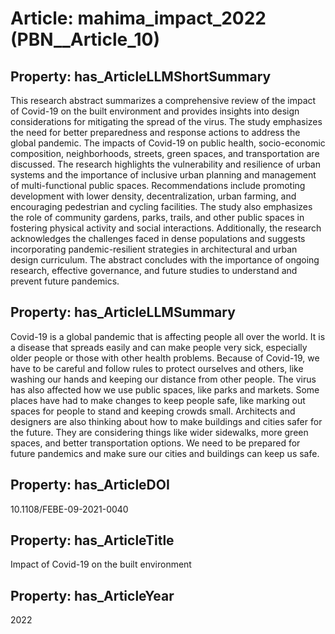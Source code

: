 # Article: __mahima_impact_2022__ (PBN__Article_10)

## Property: has_ArticleLLMShortSummary

This research abstract summarizes a comprehensive review of the impact of Covid-19 on the built environment and provides insights into design considerations for mitigating the spread of the virus. The study emphasizes the need for better preparedness and response actions to address the global pandemic. The impacts of Covid-19 on public health, socio-economic composition, neighborhoods, streets, green spaces, and transportation are discussed. The research highlights the vulnerability and resilience of urban systems and the importance of inclusive urban planning and management of multi-functional public spaces. Recommendations include promoting development with lower density, decentralization, urban farming, and encouraging pedestrian and cycling facilities. The study also emphasizes the role of community gardens, parks, trails, and other public spaces in fostering physical activity and social interactions. Additionally, the research acknowledges the challenges faced in dense populations and suggests incorporating pandemic-resilient strategies in architectural and urban design curriculum. The abstract concludes with the importance of ongoing research, effective governance, and future studies to understand and prevent future pandemics.

## Property: has_ArticleLLMSummary

Covid-19 is a global pandemic that is affecting people all over the world. It is a disease that spreads easily and can make people very sick, especially older people or those with other health problems. Because of Covid-19, we have to be careful and follow rules to protect ourselves and others, like washing our hands and keeping our distance from other people. The virus has also affected how we use public spaces, like parks and markets. Some places have had to make changes to keep people safe, like marking out spaces for people to stand and keeping crowds small. Architects and designers are also thinking about how to make buildings and cities safer for the future. They are considering things like wider sidewalks, more green spaces, and better transportation options. We need to be prepared for future pandemics and make sure our cities and buildings can keep us safe.

## Property: has_ArticleDOI

10.1108/FEBE-09-2021-0040

## Property: has_ArticleTitle

Impact of Covid-19 on the built environment

## Property: has_ArticleYear

2022

